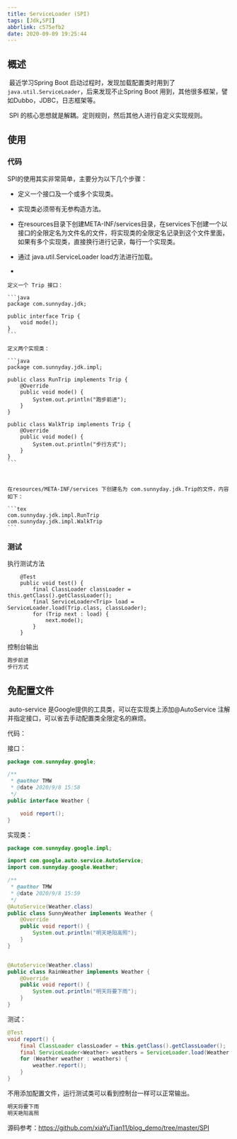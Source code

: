 ```yaml
---
title: ServiceLoader (SPI)
tags: [Jdk,SPI]
abbrlink: c575efb2
date: 2020-09-09 19:25:44
---
```


## 概述

​		最近学习Spring Boot 启动过程时，发现加载配置类时用到了 `java.util.ServiceLoader`，后来发现不止Spring Boot 用到，其他很多框架，譬如Dubbo，JDBC，日志框架等。

​		SPI 的核心思想就是解耦。定则规则，然后其他人进行自定义实现规则。

<!-- more -->

## 使用

### 代码

SPI的使用其实非常简单，主要分为以下几个步骤：

- 定义一个接口及一个或多个实现类。

- 实现类必须带有无参构造方法。

- 在resources目录下创建META-INF/services目录，在services下创建一个以接口的全限定名为文件名的文件，将实现类的全限定名记录到这个文件里面，如果有多个实现类，直接换行进行记录，每行一个实现类。

- 通过 java.util.ServiceLoader load方法进行加载。

- 

    定义一个 Trip 接口：

    ```java
    package com.sunnyday.jdk;
    
    public interface Trip {
        void mode();
    }
    ```

    定义两个实现类：

    ```java
    package com.sunnyday.jdk.impl;
    
    public class RunTrip implements Trip {
        @Override
        public void mode() {
            System.out.println("跑步前进");
        }
    }
    
    public class WalkTrip implements Trip {
        @Override
        public void mode() {
            System.out.println("步行方式");
        }
    }
    ```

    

    在resources/META-INF/services 下创建名为 com.sunnyday.jdk.Trip的文件，内容如下：

    ```tex
    com.sunnyday.jdk.impl.RunTrip
    com.sunnyday.jdk.impl.WalkTrip
    ```



### 测试

执行测试方法

```jav
 	@Test
    public void test() {
        final ClassLoader classLoader = this.getClass().getClassLoader();
        final ServiceLoader<Trip> load = ServiceLoader.load(Trip.class, classLoader);
        for (Trip next : load) {
            next.mode();
        }
    }
```

控制台输出

```tex
跑步前进
步行方式
```

## 免配置文件

​		auto-service 是Google提供的工具类，可以在实现类上添加@AutoService 注解并指定接口，可以省去手动配置类全限定名的麻烦。

代码：

接口：

```java
package com.sunnyday.google;

/**
 * @author TMW
 * @date 2020/9/8 15:58
 */
public interface Weather {

    void report();
}

```

实现类：

```java
package com.sunnyday.google.impl;

import com.google.auto.service.AutoService;
import com.sunnyday.google.Weather;

/**
 * @author TMW
 * @date 2020/9/8 15:59
 */
@AutoService(Weather.class)
public class SunnyWeather implements Weather {
    @Override
    public void report() {
        System.out.println("明天艳阳高照");
    }
}


@AutoService(Weather.class)
public class RainWeather implements Weather {
    @Override
    public void report() {
        System.out.println("明天将要下雨");
    }
}
```

测试：

```java
@Test
void report() {
    final ClassLoader classLoader = this.getClass().getClassLoader();
    final ServiceLoader<Weather> weathers = ServiceLoader.load(Weather.class, classLoader);
    for (Weather weather : weathers) {
        weather.report();
    }
}
```

不用添加配置文件，运行测试类可以看到控制台一样可以正常输出。

```tex
明天将要下雨
明天艳阳高照
```



源码参考：https://github.com/xiaYuTian11/blog_demo/tree/master/SPI



